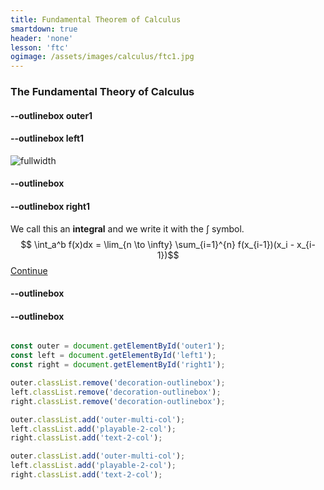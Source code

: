 ```yaml
---
title: Fundamental Theorem of Calculus
smartdown: true
header: 'none'
lesson: 'ftc'
ogimage: /assets/images/calculus/ftc1.jpg
---
```


### The Fundamental Theory of Calculus 

#### --outlinebox outer1

#### --outlinebox left1
![fullwidth](https://www.createwebquest.com/sites/default/files/images/NewtonLeibniz.jpg)


#### --outlinebox


#### --outlinebox right1
We call this an **integral** and we write it with the $\int$ symbol.
$$ \int_a^b f(x)dx = \lim_{n \to \infty} \sum_{i=1}^{n} f(x_{i-1})(x_i - x_{i-1})$$
[Continue](/pages/ftc3)

#### --outlinebox
#### --outlinebox

 

```javascript /autoplay

const outer = document.getElementById('outer1');
const left = document.getElementById('left1');
const right = document.getElementById('right1');

outer.classList.remove('decoration-outlinebox');
left.classList.remove('decoration-outlinebox');
right.classList.remove('decoration-outlinebox');

outer.classList.add('outer-multi-col');
left.classList.add('playable-2-col');
right.classList.add('text-2-col');

outer.classList.add('outer-multi-col');
left.classList.add('playable-2-col');
right.classList.add('text-2-col');




```